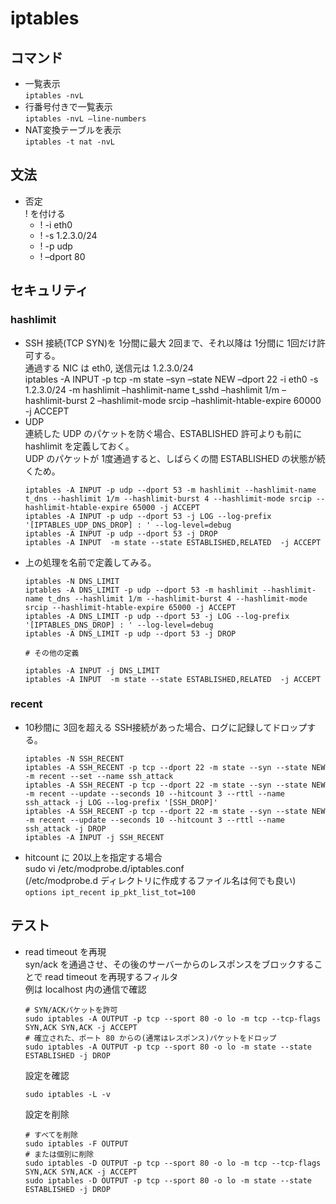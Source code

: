 # iptables

## コマンド

* 一覧表示  
`iptables -nvL`
* 行番号付きで一覧表示  
`iptables -nvL –line-numbers`
* NAT変換テーブルを表示  
`iptables -t nat -nvL`

## 文法

* 否定  
  ! を付ける
  * ! -i eth0
  * ! -s 1.2.3.0/24
  * ! -p udp
  * ! –dport 80

## セキュリティ

### hashlimit

* SSH 接続(TCP SYN)を 1分間に最大 2回まで、それ以降は 1分間に 1回だけ許可する。  
通過する NIC は eth0, 送信元は 1.2.3.0/24  
iptables -A INPUT -p tcp -m state –syn –state NEW –dport 22 -i eth0 -s 1.2.3.0/24 -m hashlimit –hashlimit-name t_sshd –hashlimit 1/m –hashlimit-burst 2 –hashlimit-mode srcip –hashlimit-htable-expire 60000 -j ACCEPT
* UDP  
  連続した UDP のパケットを防ぐ場合、ESTABLISHED 許可よりも前に hashlimit を定義しておく。  
  UDP のパケットが 1度通過すると、しばらくの間 ESTABLISHED の状態が続くため。  
  ```
  iptables -A INPUT -p udp --dport 53 -m hashlimit --hashlimit-name t_dns --hashlimit 1/m --hashlimit-burst 4 --hashlimit-mode srcip --hashlimit-htable-expire 65000 -j ACCEPT
  iptables -A INPUT -p udp --dport 53 -j LOG --log-prefix '[IPTABLES_UDP_DNS_DROP] : ' --log-level=debug
  iptables -A INPUT -p udp --dport 53 -j DROP
  iptables -A INPUT  -m state --state ESTABLISHED,RELATED  -j ACCEPT
  ```
* 上の処理を名前で定義してみる。
  ```
  iptables -N DNS_LIMIT
  iptables -A DNS_LIMIT -p udp --dport 53 -m hashlimit --hashlimit-name t_dns --hashlimit 1/m --hashlimit-burst 4 --hashlimit-mode srcip --hashlimit-htable-expire 65000 -j ACCEPT
  iptables -A DNS_LIMIT -p udp --dport 53 -j LOG --log-prefix '[IPTABLES_DNS_DROP] : ' --log-level=debug
  iptables -A DNS_LIMIT -p udp --dport 53 -j DROP
  
  # その他の定義
  
  iptables -A INPUT -j DNS_LIMIT
  iptables -A INPUT  -m state --state ESTABLISHED,RELATED  -j ACCEPT
  ```
### recent

* 10秒間に 3回を超える SSH接続があった場合、ログに記録してドロップする。
  ```
  iptables -N SSH_RECENT
  iptables -A SSH_RECENT -p tcp --dport 22 -m state --syn --state NEW -m recent --set --name ssh_attack
  iptables -A SSH_RECENT -p tcp --dport 22 -m state --syn --state NEW -m recent --update --seconds 10 --hitcount 3 --rttl --name ssh_attack -j LOG --log-prefix '[SSH_DROP]'
  iptables -A SSH_RECENT -p tcp --dport 22 -m state --syn --state NEW -m recent --update --seconds 10 --hitcount 3 --rttl --name ssh_attack -j DROP
  iptables -A INPUT -j SSH_RECENT
  ```
* hitcount に 20以上を指定する場合  
sudo vi /etc/modprobe.d/iptables.conf  
(/etc/modprobe.d ディレクトリに作成するファイル名は何でも良い)  
`options ipt_recent ip_pkt_list_tot=100`

## テスト

* read timeout を再現  
  syn/ack を通過させ、その後のサーバーからのレスポンスをブロックすることで read timeout を再現するフィルタ  
  例は localhost 内の通信で確認  
  ```
  # SYN/ACKパケットを許可
  sudo iptables -A OUTPUT -p tcp --sport 80 -o lo -m tcp --tcp-flags SYN,ACK SYN,ACK -j ACCEPT
  # 確立された、ポート 80 からの(通常はレスポンス)パケットをドロップ
  sudo iptables -A OUTPUT -p tcp --sport 80 -o lo -m state --state ESTABLISHED -j DROP
  ```
  設定を確認  
  ```
  sudo iptables -L -v
  ```
  設定を削除  
  ```
  # すべてを削除
  sudo iptables -F OUTPUT
  # または個別に削除
  sudo iptables -D OUTPUT -p tcp --sport 80 -o lo -m tcp --tcp-flags SYN,ACK SYN,ACK -j ACCEPT
  sudo iptables -D OUTPUT -p tcp --sport 80 -o lo -m state --state ESTABLISHED -j DROP
  ```
  


